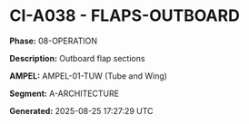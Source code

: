 # CI-A038 - FLAPS-OUTBOARD

**Phase:** 08-OPERATION

**Description:** Outboard flap sections

**AMPEL:** AMPEL-01-TUW (Tube and Wing)

**Segment:** A-ARCHITECTURE

**Generated:** 2025-08-25 17:27:29 UTC
